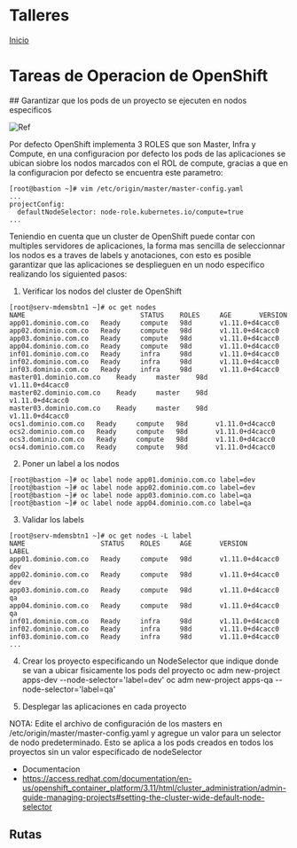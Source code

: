 # Talleres
[Inicio](../Inicio.md)

# Tareas de Operacion de OpenShift

## Garantizar que los pods de un proyecto se ejecuten en nodos especificos

![Ref](nodeselectort.jpg)

Por defecto OpenShift implementa 3 ROLES que son Master, Infra y Compute, en una configuracion por defecto los pods de las aplicaciones se ubican siobre los nodos marcados con el ROL de compute, gracias a que en la configuracion por defecto se encuentra este parametro:
```
[root@bastion ~]# vim /etc/origin/master/master-config.yaml
...
projectConfig:
  defaultNodeSelector: node-role.kubernetes.io/compute=true
...
```
Teniendio en cuenta que un cluster de OpenShift puede contar con multiples servidores de aplicaciones, la forma mas sencilla de seleccionnar los nodos es a traves de labels y anotaciones, con esto es posible garantizar que las aplicaciones se desplieguen en un nodo especifico realizando los siguiented pasos:


1. Verificar los nodos del cluster de OpenShift
```
[root@serv-mdemsbtn1 ~]# oc get nodes
NAME                             STATUS    ROLES     AGE       VERSION
app01.dominio.com.co   Ready     compute   98d       v1.11.0+d4cacc0
app02.dominio.com.co   Ready     compute   98d       v1.11.0+d4cacc0
app03.dominio.com.co   Ready     compute   98d       v1.11.0+d4cacc0
app04.dominio.com.co   Ready     compute   98d       v1.11.0+d4cacc0
inf01.dominio.com.co   Ready     infra     98d       v1.11.0+d4cacc0
inf02.dominio.com.co   Ready     infra     98d       v1.11.0+d4cacc0
inf03.dominio.com.co   Ready     infra     98d       v1.11.0+d4cacc0
master01.dominio.com.co    Ready     master    98d       v1.11.0+d4cacc0
master02.dominio.com.co    Ready     master    98d       v1.11.0+d4cacc0
master03.dominio.com.co    Ready     master    98d       v1.11.0+d4cacc0
ocs1.dominio.com.co   Ready     compute   98d       v1.11.0+d4cacc0
ocs2.dominio.com.co   Ready     compute   98d       v1.11.0+d4cacc0
ocs3.dominio.com.co   Ready     compute   98d       v1.11.0+d4cacc0
ocs4.dominio.com.co   Ready     compute   98d       v1.11.0+d4cacc0
```

2. Poner un label a los nodos
```
[root@bastion ~]# oc label node app01.dominio.com.co label=dev
[root@bastion ~]# oc label node app02.dominio.com.co label=dev
[root@bastion ~]# oc label node app03.dominio.com.co label=qa
[root@bastion ~]# oc label node app04.dominio.com.co label=qa
```

3. Validar los labels
```
[root@serv-mdemsbtn1 ~]# oc get nodes -L label
NAME                   STATUS    ROLES     AGE       VERSION            LABEL
app01.dominio.com.co   Ready     compute   98d       v1.11.0+d4cacc0    dev
app02.dominio.com.co   Ready     compute   98d       v1.11.0+d4cacc0    dev
app03.dominio.com.co   Ready     compute   98d       v1.11.0+d4cacc0    qa
app04.dominio.com.co   Ready     compute   98d       v1.11.0+d4cacc0    qa
inf01.dominio.com.co   Ready     infra     98d       v1.11.0+d4cacc0
inf02.dominio.com.co   Ready     infra     98d       v1.11.0+d4cacc0
inf03.dominio.com.co   Ready     infra     98d       v1.11.0+d4cacc0
...
```

4. Crear los proyecto especificando un NodeSelector que indique donde se van a ubicar fisicamente los pods del proyecto
oc adm new-project apps-dev --node-selector='label=dev'
oc adm new-project apps-qa --node-selector='label=qa'

5. Desplegar las aplicaciones en cada proyecto


NOTA: Edite el archivo de configuración de los masters en /etc/origin/master/master-config.yaml y agregue un valor para un selector de nodo predeterminado. Esto se aplica a los pods creados en todos los proyectos sin un valor especificado de nodeSelector
* Documentacion
* https://access.redhat.com/documentation/en-us/openshift_container_platform/3.11/html/cluster_administration/admin-guide-managing-projects#setting-the-cluster-wide-default-node-selector

## Rutas 

